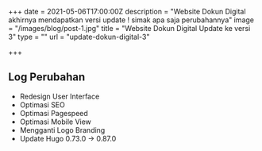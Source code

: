 +++
date = 2021-05-06T17:00:00Z
description = "Website Dokun Digital akhirnya mendapatkan versi update ! simak apa saja perubahannya"
image = "/images/blog/post-1.jpg"
title = "Website Dokun Digital Update ke versi 3"
type = ""
url = "update-dokun-digital-3"

+++
## Log Perubahan

* Redesign User Interface
* Optimasi SEO
* Optimasi Pagespeed
* Optimasi Mobile View
* Mengganti Logo Branding
* Update Hugo 0.73.0 -> 0.87.0